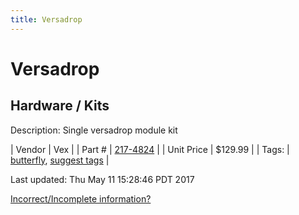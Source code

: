 ```yaml
---
title: Versadrop
---
```


# Versadrop
## Hardware / Kits
Description: 	Single versadrop module kit 

| Vendor | Vex | 
| Part # | [217-4824](http://www.vexrobotics.com/217-4824.html) | 
| Unit Price | $129.99 | 
| Tags: | [butterfly](https://jgermita.github.io/frc-parts/search/?q=butterfly), [suggest tags](https://docs.google.com/forms/d/e/1FAIpQLSeWyY8v3RgOty-MyWmh9U0iivNYN_molChYyS-0U-o-kOAv_g/viewform) | 

Last updated: Thu May 11 15:28:46 PDT 2017

 [Incorrect/Incomplete information?](https://docs.google.com/forms/d/e/1FAIpQLSeWyY8v3RgOty-MyWmh9U0iivNYN_molChYyS-0U-o-kOAv_g/viewform)